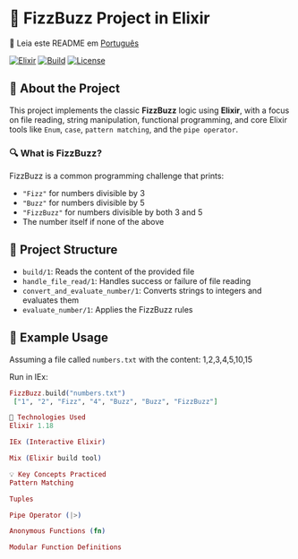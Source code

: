 # 📘 FizzBuzz Project in Elixir
 📘 Leia este README em [Português](README.pt-BR.md)

[![Elixir](https://img.shields.io/badge/Elixir-1.18-purple.svg)](https://elixir-lang.org)
[![Build](https://img.shields.io/badge/build-passing-brightgreen.svg)]()
[![License](https://img.shields.io/badge/license-MIT-blue.svg)]()

## 🚀 About the Project

This project implements the classic **FizzBuzz** logic using **Elixir**, with a focus on file reading, string manipulation, functional programming, and core Elixir tools like `Enum`, `case`, `pattern matching`, and the `pipe operator`.

### 🔍 What is FizzBuzz?

FizzBuzz is a common programming challenge that prints:

- `"Fizz"` for numbers divisible by 3
- `"Buzz"` for numbers divisible by 5
- `"FizzBuzz"` for numbers divisible by both 3 and 5
- The number itself if none of the above

## 📂 Project Structure

- `build/1`: Reads the content of the provided file
- `handle_file_read/1`: Handles success or failure of file reading
- `convert_and_evaluate_number/1`: Converts strings to integers and evaluates them
- `evaluate_number/1`: Applies the FizzBuzz rules

## 📄 Example Usage

Assuming a file called `numbers.txt` with the content: 1,2,3,4,5,10,15

Run in IEx:

```elixir
FizzBuzz.build("numbers.txt")
 ["1", "2", "Fizz", "4", "Buzz", "Buzz", "FizzBuzz"]

🧪 Technologies Used
Elixir 1.18

IEx (Interactive Elixir)

Mix (Elixir build tool)

💡 Key Concepts Practiced
Pattern Matching

Tuples

Pipe Operator (|>)

Anonymous Functions (fn)

Modular Function Definitions

 
